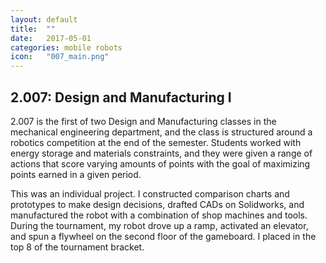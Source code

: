 ```yaml
---
layout: default
title:  ""
date:   2017-05-01
categories: mobile robots
icon:	"007_main.png"
---
```


<h2>2.007: Design and Manufacturing I</h2>

<p>​​2.007 is the first of two Design and Manufacturing classes in the mechanical engineering department, and the class is structured around a robotics competition at the end of the semester. Students worked with energy storage and materials constraints, and they were given a range of actions that score varying amounts of points with the goal of maximizing points earned in a given period.</p>

<p>​​​This was an individual project. I constructed comparison charts and prototypes to make design decisions, drafted CADs on Solidworks, and manufactured the robot with a combination of shop machines and tools. During the tournament, my robot drove up a ramp, activated an elevator, and spun a flywheel on the second floor of the gameboard. I placed in the top 8 of the tournament bracket.</p>